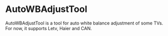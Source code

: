 # AutoWBAdjustTool

AutoWBAdjustTool is a tool for auto white balance adjustment of some TVs. For now, it supports Letv, Haier and CAN. 